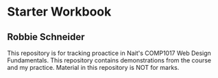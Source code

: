 # Starter Workbook

## Robbie Schneider

This repository is for tracking proactice in Nait's COMP1017 Web Design Fundamentals. This repository contains demonstrations from the course and my practice. Material in this repository is NOT for marks.

